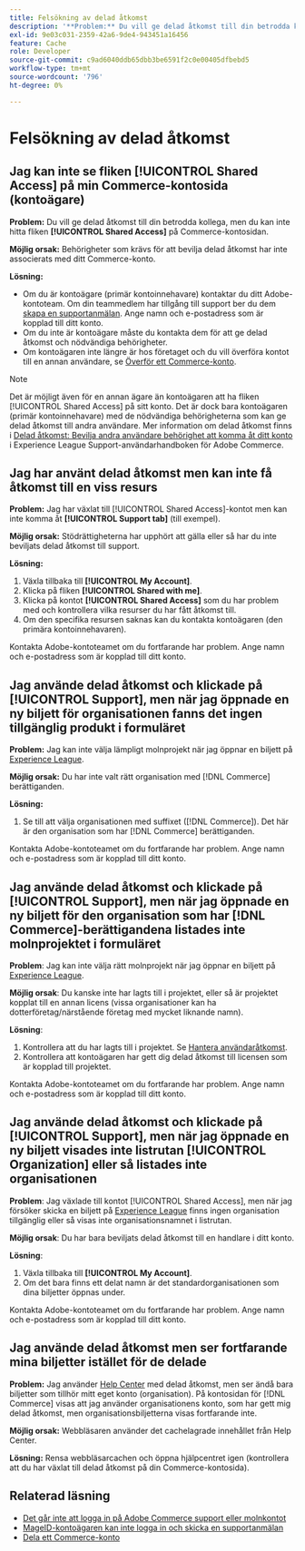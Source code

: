 ```yaml
---
title: Felsökning av delad åtkomst
description: '**Problem:** Du vill ge delad åtkomst till din betrodda kollega, men du kan inte hitta fliken **Delad åtkomst** på din Commerce-kontosida.'
exl-id: 9e03c031-2359-42a6-9de4-943451a16456
feature: Cache
role: Developer
source-git-commit: c9ad6040ddb65dbb3be6591f2c0e00405dfbebd5
workflow-type: tm+mt
source-wordcount: '796'
ht-degree: 0%

---
```


# Felsökning av delad åtkomst

## Jag kan inte se fliken [!UICONTROL Shared Access] på min Commerce-kontosida (kontoägare)

**Problem:** Du vill ge delad åtkomst till din betrodda kollega, men du kan inte hitta fliken **[!UICONTROL Shared Access]** på Commerce-kontosidan.

**Möjlig orsak:** Behörigheter som krävs för att bevilja delad åtkomst har inte associerats med ditt Commerce-konto.

**Lösning:**

* Om du är kontoägare (primär kontoinnehavare) kontaktar du ditt Adobe-kontoteam. Om din teammedlem har tillgång till support ber du dem [skapa en supportanmälan](https://experienceleague.adobe.com/en/docs/commerce-knowledge-base/kb/help-center-guide/magento-help-center-user-guide#merchant-not-displayed). Ange namn och e-postadress som är kopplad till ditt konto.
* Om du inte är kontoägare måste du kontakta dem för att ge delad åtkomst och nödvändiga behörigheter.
* Om kontoägaren inte längre är hos företaget och du vill överföra kontot till en annan användare, se [Överför ett Commerce-konto](https://experienceleague.adobe.com/en/docs/commerce-admin/start/commerce-account/commerce-account-transfer).

>[!NOTE]
>
>Det är möjligt även för en annan ägare än kontoägaren att ha fliken [!UICONTROL Shared Access] på sitt konto. Det är dock bara kontoägaren (primär kontoinnehavare) med de nödvändiga behörigheterna som kan ge delad åtkomst till andra användare. Mer information om delad åtkomst finns i [Delad åtkomst: Bevilja andra användare behörighet att komma åt ditt konto](https://experienceleague.adobe.com/en/docs/commerce-knowledge-base/kb/help-center-guide/magento-help-center-user-guide#shared-access) i Experience League Support-användarhandboken för Adobe Commerce.

## Jag har använt delad åtkomst men kan inte få åtkomst till en viss resurs

**Problem:** Jag har växlat till [!UICONTROL Shared Access]-kontot men kan inte komma åt **[!UICONTROL Support tab]** (till exempel).

**Möjlig orsak:** Stödrättigheterna har upphört att gälla eller så har du inte beviljats delad åtkomst till support.

**Lösning:**

1. Växla tillbaka till **[!UICONTROL My Account]**.
1. Klicka på fliken **[!UICONTROL Shared with me]**.
1. Klicka på kontot **[!UICONTROL Shared Access]** som du har problem med och kontrollera vilka resurser du har fått åtkomst till.
1. Om den specifika resursen saknas kan du kontakta kontoägaren (den primära kontoinnehavaren).

Kontakta Adobe-kontoteamet om du fortfarande har problem. Ange namn och e-postadress som är kopplad till ditt konto.

## Jag använde delad åtkomst och klickade på [!UICONTROL Support], men när jag öppnade en ny biljett för organisationen fanns det ingen tillgänglig produkt i formuläret

**Problem:** Jag kan inte välja lämpligt molnprojekt när jag öppnar en biljett på [Experience League](https://experienceleague.adobe.com/home#support).

**Möjlig orsak:** Du har inte valt rätt organisation med [!DNL Commerce] berättiganden.

**Lösning:**

1. Se till att välja organisationen med suffixet ([!DNL Commerce]). Det här är den organisation som har [!DNL Commerce] berättiganden.

Kontakta Adobe-kontoteamet om du fortfarande har problem. Ange namn och e-postadress som är kopplad till ditt konto.

## Jag använde delad åtkomst och klickade på [!UICONTROL Support], men när jag öppnade en ny biljett för den organisation som har [!DNL Commerce]-berättigandena listades inte molnprojektet i formuläret

**Problem**: Jag kan inte välja rätt molnprojekt när jag öppnar en biljett på [Experience League](https://experienceleague.adobe.com/home#support).

**Möjlig orsak**: Du kanske inte har lagts till i projektet, eller så är projektet kopplat till en annan licens (vissa organisationer kan ha dotterföretag/närstående företag med mycket liknande namn).

**Lösning**:

1. Kontrollera att du har lagts till i projektet. Se [Hantera användaråtkomst](https://experienceleague.adobe.com/en/docs/commerce-cloud-service/user-guide/project/user-access).
1. Kontrollera att kontoägaren har gett dig delad åtkomst till licensen som är kopplad till projektet.

Kontakta Adobe-kontoteamet om du fortfarande har problem. Ange namn och e-postadress som är kopplad till ditt konto.

## Jag använde delad åtkomst och klickade på [!UICONTROL Support], men när jag öppnade en ny biljett visades inte listrutan [!UICONTROL Organization] eller så listades inte organisationen

**Problem**: Jag växlade till kontot [!UICONTROL Shared Access], men när jag försöker skicka en biljett på [Experience League](https://experienceleague.adobe.com/home#support) finns ingen organisation tillgänglig eller så visas inte organisationsnamnet i listrutan.

**Möjlig orsak**: Du har bara beviljats delad åtkomst till en handlare i ditt konto.

**Lösning**:

1. Växla tillbaka till **[!UICONTROL My Account]**.
1. Om det bara finns ett delat namn är det standardorganisationen som dina biljetter öppnas under.

Kontakta Adobe-kontoteamet om du fortfarande har problem. Ange namn och e-postadress som är kopplad till ditt konto.

## Jag använde delad åtkomst men ser fortfarande mina biljetter istället för de delade

**Problem:** Jag använder [Help Center](https://support.magento.com/hc/us-en/requests) med delad åtkomst, men ser ändå bara biljetter som tillhör mitt eget konto (organisation). På kontosidan för [!DNL Commerce] visas att jag använder organisationens konto, som har gett mig delad åtkomst, men organisationsbiljetterna visas fortfarande inte.

**Möjlig orsak:** Webbläsaren använder det cachelagrade innehållet från Help Center.

**Lösning:** Rensa webbläsarcachen och öppna hjälpcentret igen (kontrollera att du har växlat till delad åtkomst på din Commerce-kontosida).

## Relaterad läsning

* [Det går inte att logga in på Adobe Commerce support eller molnkontot](https://experienceleague.adobe.com/en/docs/commerce-knowledge-base/kb/troubleshooting/miscellaneous/unable-to-log-in-to-support-or-cloud-project)
* [MageID-kontoägaren kan inte logga in och skicka en supportanmälan](https://experienceleague.adobe.com/en/docs/experience-cloud-kcs/kbarticles/ka-25231)
* [Dela ett Commerce-konto](https://experienceleague.adobe.com/en/docs/commerce-admin/start/commerce-account/commerce-account-share)
